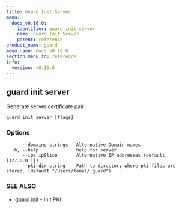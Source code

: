 ```yaml
---
title: Guard Init Server
menu:
  docs_v0.16.0:
    identifier: guard-init-server
    name: Guard Init Server
    parent: reference
product_name: guard
menu_name: docs_v0.16.0
section_menu_id: reference
info:
  version: v0.16.0
---
```


## guard init server

Generate server certificate pair

```
guard init server [flags]
```

### Options

```
      --domains strings   Alternative Domain names
  -h, --help              help for server
      --ips ipSlice       Alternative IP addresses (default [127.0.0.1])
      --pki-dir string    Path to directory where pki files are stored. (default "/Users/tamal/.guard")
```

### SEE ALSO

* [guard init](/docs/v0.16.0/reference/guard_init)	 - Init PKI

